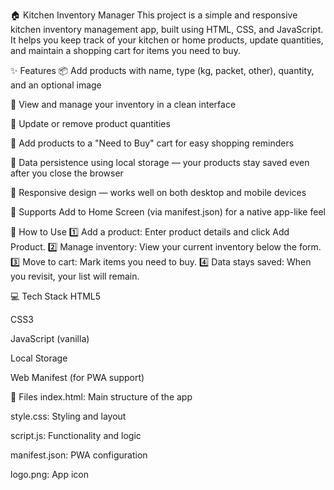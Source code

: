🏠 Kitchen Inventory Manager
This project is a simple and responsive kitchen inventory management app, built using HTML, CSS, and JavaScript.
It helps you keep track of your kitchen or home products, update quantities, and maintain a shopping cart for items you need to buy.

✨ Features
📦 Add products with name, type (kg, packet, other), quantity, and an optional image

📝 View and manage your inventory in a clean interface

🔁 Update or remove product quantities

🛒 Add products to a "Need to Buy" cart for easy shopping reminders

💾 Data persistence using local storage — your products stay saved even after you close the browser

📱 Responsive design — works well on both desktop and mobile devices

🌟 Supports Add to Home Screen (via manifest.json) for a native app-like feel

🚀 How to Use
1️⃣ Add a product: Enter product details and click Add Product.
2️⃣ Manage inventory: View your current inventory below the form.
3️⃣ Move to cart: Mark items you need to buy.
4️⃣ Data stays saved: When you revisit, your list will remain.

💻 Tech Stack
HTML5

CSS3

JavaScript (vanilla)

Local Storage

Web Manifest (for PWA support)

📄 Files
index.html: Main structure of the app

style.css: Styling and layout

script.js: Functionality and logic

manifest.json: PWA configuration

logo.png: App icon
